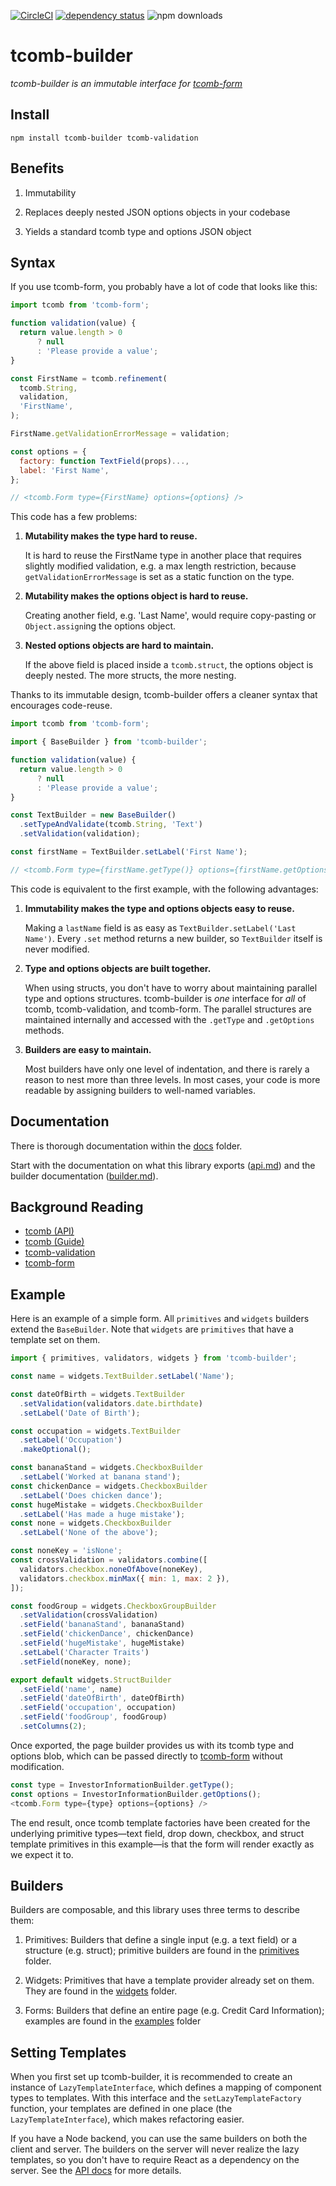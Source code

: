 [![CircleCI](https://img.shields.io/circleci/project/github/cadre/tcomb-builder.svg?style=flat-square)](https://circleci.com/gh/cadre/tcomb-builder)
[![dependency status](https://img.shields.io/david/cadre/tcomb-builder.svg?style=flat-square)](https://david-dm.org/cadre/tcomb-builder)
![npm downloads](https://img.shields.io/npm/dm/tcomb-builder.svg?style=flat-square)

# tcomb-builder

_tcomb-builder is an immutable interface for [tcomb-form](https://github.com/gcanti/tcomb-form)_

## Install

`npm install tcomb-builder tcomb-validation`

## Benefits

1. Immutability

2. Replaces deeply nested JSON options objects in your codebase

3. Yields a standard tcomb type and options JSON object

## Syntax

If you use tcomb-form, you probably have a lot of code that looks like this:

```js
import tcomb from 'tcomb-form';

function validation(value) {
  return value.length > 0
      ? null
      : 'Please provide a value';
}

const FirstName = tcomb.refinement(
  tcomb.String,
  validation,
  'FirstName',
);

FirstName.getValidationErrorMessage = validation;

const options = {
  factory: function TextField(props)...,
  label: 'First Name',
};

// <tcomb.Form type={FirstName} options={options} />
```

This code has a few problems:

1. **Mutability makes the type hard to reuse.**

   It is hard to reuse the FirstName type in another place that requires
   slightly modified validation, e.g. a max length restriction, because
   `getValidationErrorMessage` is set as a static function on the type.

2. **Mutability makes the options object is hard to reuse.**

   Creating another field, e.g. 'Last Name', would require copy-pasting or
   `Object.assign`ing the options object.

3. **Nested options objects are hard to maintain.**

   If the above field is placed inside a `tcomb.struct`, the options object is
   deeply nested. The more structs, the more nesting.

Thanks to its immutable design, tcomb-builder offers a cleaner syntax that
encourages code-reuse.

```js
import tcomb from 'tcomb-form';

import { BaseBuilder } from 'tcomb-builder';

function validation(value) {
  return value.length > 0
      ? null
      : 'Please provide a value';
}

const TextBuilder = new BaseBuilder()
  .setTypeAndValidate(tcomb.String, 'Text')
  .setValidation(validation);

const firstName = TextBuilder.setLabel('First Name');

// <tcomb.Form type={firstName.getType()} options={firstName.getOptions()} />
```

This code is equivalent to the first example, with the following advantages:

1. **Immutability makes the type and options objects easy to reuse.**

   Making a `lastName` field is as easy as `TextBuilder.setLabel('Last Name')`.
   Every `.set` method returns a new builder, so `TextBuilder` itself is never
   modified.

2. **Type and options objects are built together.**

   When using structs, you don't have to worry about maintaining parallel type
   and options structures. tcomb-builder is _one_ interface for _all_ of tcomb,
   tcomb-validation, and tcomb-form. The parallel structures are maintained
   internally and accessed with the `.getType` and `.getOptions` methods.

2. **Builders are easy to maintain.**

   Most builders have only one level of indentation, and there is rarely a
   reason to nest more than three levels. In most cases, your code is more
   readable by assigning builders to well-named variables.

## Documentation

There is thorough documentation within the [docs](./docs) folder.

Start with the documentation on what this library exports
([api.md](./docs/api.md)) and the builder documentation
([builder.md](./docs/builder.md)).

## Background Reading

- [tcomb (API)](https://github.com/gcanti/tcomb/blob/master/docs/API.md)
- [tcomb (Guide)](https://github.com/gcanti/tcomb/blob/master/docs/GUIDE.md)
- [tcomb-validation](https://github.com/gcanti/tcomb-validation)
- [tcomb-form](https://github.com/gcanti/tcomb-form/blob/master/GUIDE.md)

## Example

Here is an example of a simple form. All `primitives` and `widgets` builders
extend the `BaseBuilder`. Note that `widgets` are `primitives` that have a
template set on them.

```js
import { primitives, validators, widgets } from 'tcomb-builder';

const name = widgets.TextBuilder.setLabel('Name');

const dateOfBirth = widgets.TextBuilder
  .setValidation(validators.date.birthdate)
  .setLabel('Date of Birth');

const occupation = widgets.TextBuilder
  .setLabel('Occupation')
  .makeOptional();

const bananaStand = widgets.CheckboxBuilder
  .setLabel('Worked at banana stand');
const chickenDance = widgets.CheckboxBuilder
  .setLabel('Does chicken dance');
const hugeMistake = widgets.CheckboxBuilder
  .setLabel('Has made a huge mistake');
const none = widgets.CheckboxBuilder
  .setLabel('None of the above');

const noneKey = 'isNone';
const crossValidation = validators.combine([
  validators.checkbox.noneOfAbove(noneKey),
  validators.checkbox.minMax({ min: 1, max: 2 }),
]);

const foodGroup = widgets.CheckboxGroupBuilder
  .setValidation(crossValidation)
  .setField('bananaStand', bananaStand)
  .setField('chickenDance', chickenDance)
  .setField('hugeMistake', hugeMistake)
  .setLabel('Character Traits')
  .setField(noneKey, none);

export default widgets.StructBuilder
  .setField('name', name)
  .setField('dateOfBirth', dateOfBirth)
  .setField('occupation', occupation)
  .setField('foodGroup', foodGroup)
  .setColumns(2);
```

Once exported, the page builder provides us with its tcomb type and options
blob, which can be passed directly to
[tcomb-form](https://github.com/gcanti/tcomb-form/blob/master/GUIDE.md) without
modification.

```js
const type = InvestorInformationBuilder.getType();
const options = InvestorInformationBuilder.getOptions();
<tcomb.Form type={type} options={options} />
```

The end result, once tcomb template factories have been created for the
underlying primitive types—text field, drop down, checkbox, and struct
template primitives in this example—is that the form will render exactly
as we expect it to.

## Builders

Builders are composable, and this library uses three terms to describe them:

1. Primitives: Builders that define a single input (e.g. a text field) or a
   structure (e.g. struct); primitive builders are found in the
   [primitives](./src/primitives) folder.

2. Widgets: Primitives that have a template provider already set on
   them. They are found in the [widgets](./src/widgets) folder.

2. Forms: Builders that define an entire page (e.g. Credit Card Information);
   examples are found in the [examples](./src/examples) folder

## Setting Templates

When you first set up tcomb-builder, it is recommended to create an instance of
`LazyTemplateInterface`, which defines a mapping of component types to
templates. With this interface and the `setLazyTemplateFactory` function, your
templates are defined in one place (the `LazyTemplateInterface`), which makes
refactoring easier.

If you have a Node backend, you can use the same builders on both the client
and server. The builders on the server will never realize the lazy templates,
so you don't have to require React as a dependency on the server. See the [API
docs](./docs/api.md) for more details.
